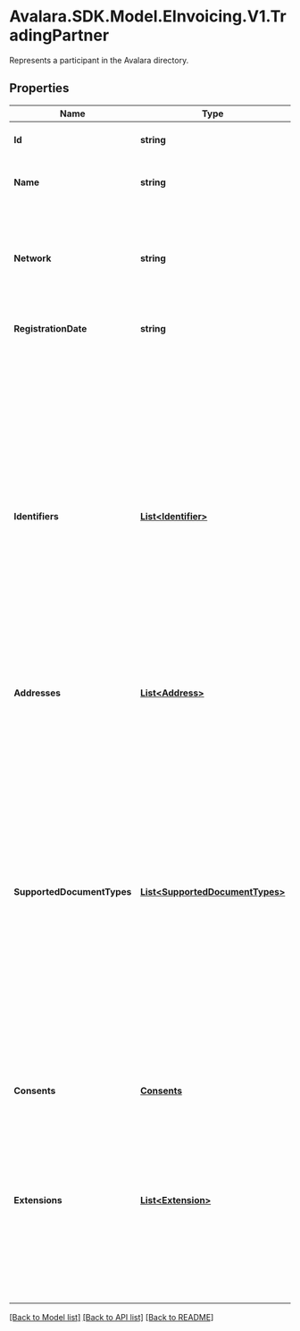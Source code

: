 # Avalara.SDK.Model.EInvoicing.V1.TradingPartner
Represents a participant in the Avalara directory.

## Properties

Name | Type | Description | Notes
------------ | ------------- | ------------- | -------------
**Id** | **string** | Avalara unique ID of the participant in the directory. | [optional] [readonly] 
**Name** | **string** | Name of the participant (typically, the name of the business entity). | 
**Network** | **string** | The network where the participant is present. When creating or updating a trading partner, the value provided for the attribute &#39;network&#39; will be ignored. | [optional] [readonly] 
**RegistrationDate** | **string** | Registration date of the participant if available. | [optional] 
**Identifiers** | [**List&lt;Identifier&gt;**](Identifier.md) | A list of identifiers associated with the trading partner. Each identifier should consistently include the fields name, and value to maintain clarity and ensure consistent structure across entries. When creating or updating a trading partner, the attribute &#39;name&#39; must be agreed upon with Avalara to ensure consistency. Failing to adhere to the agreed values will result in a validation error. Further, when creating or updating a trading partner, the value provided for the attribute &#39;displayName&#39; will be ignored and instead retrieved from the standard set of display names maintained. | 
**Addresses** | [**List&lt;Address&gt;**](Address.md) |  | 
**SupportedDocumentTypes** | [**List&lt;SupportedDocumentTypes&gt;**](SupportedDocumentTypes.md) | A list of document types supported by the trading partner for exchange. Each document type identifier value must match the standard list maintained by Avalara, which includes Peppol and other public network document type identifier schemes and values, as well as any approved partner-specific identifiers. The &#39;value&#39; field must exactly match an entry from the provided document identifier list. Any attempt to submit unsupported document types will result in a validation error. Further, when creating or updating a trading partner, the value provided for the attributes &#39;name&#39; and &#39;supportedByAvalara&#39; will be ignored. | 
**Consents** | [**Consents**](Consents.md) |  | [optional] 
**Extensions** | [**List&lt;Extension&gt;**](Extension.md) | Optional array used to carry additional metadata or configuration values that may be required by specific networks. When creating or updating a trading partner, the keys provided in the &#39;extensions&#39; attribute must be selected from a predefined list of supported extensions. Using any unsupported keys will result in a validation error. | [optional] 

[[Back to Model list]](../../../README.md#documentation-for-models) [[Back to API list]](../../../README.md#documentation-for-api-endpoints) [[Back to README]](../../../README.md)

